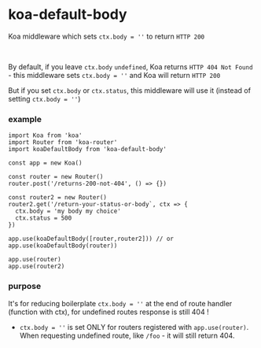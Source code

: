 # koa-default-body
Koa middleware which sets `ctx.body = ''` to return `HTTP 200`

<br/>

By default, if you leave `ctx.body` `undefined`, Koa returns `HTTP 404 Not Found` - this middleware sets `ctx.body = ''` and Koa will return `HTTP 200`

But if you set `ctx.body` or `ctx.status`, this middleware will use it (instead of setting `ctx.body = ''`)

### example

```
import Koa from 'koa'
import Router from 'koa-router'
import koaDefaultBody from 'koa-default-body'

const app = new Koa()

const router = new Router()
router.post('/returns-200-not-404', () => {})

const router2 = new Router()
router2.get('/return-your-status-or-body`, ctx => {
  ctx.body = 'my body my choice'
  ctx.status = 500
})

app.use(koaDefaultBody([router,router2])) // or app.use(koaDefaultBody(router))

app.use(router)
app.use(router2)

```

### purpose

It's for reducing boilerplate `ctx.body = ''` at the end of route handler (function with ctx), for undefined routes response is still 404 !

  - `ctx.body = ''` is set ONLY for routers registered with `app.use(router)`. When requesting undefined route, like `/foo` - it will still return 404.

